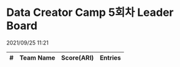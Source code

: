 # Data Creator Camp 5회차 Leader Board
2021/09/25 11:21

|#|Team Name|Score(ARI)|Entries|  
|:---:|:---:|:---:|:---:|  
